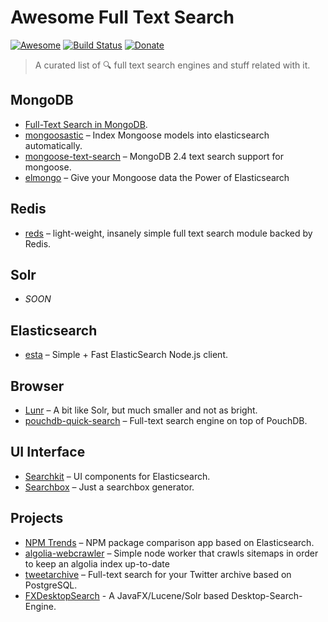 # Awesome Full Text Search

[![Awesome](https://cdn.rawgit.com/sindresorhus/awesome/d7305f38d29fed78fa85652e3a63e154dd8e8829/media/badge.svg)](https://github.com/Kikobeats/awesome-full-text-search) [![Build Status](https://img.shields.io/travis/Kikobeats/awesome-search-engine/master.svg?style=flat-square)](https://travis-ci.org/Kikobeats/awesome-search-engine) [![Donate](https://img.shields.io/badge/donate-paypal-blue.svg?style=flat-square)](https://paypal.me/kikobeats)

> A curated list of 🔍 full text search engines and stuff related with it.

## MongoDB

 * [Full-Text Search in MongoDB](http://code.tutsplus.com/tutorials/full-text-search-in-mongodb--cms-24835).
 * [mongoosastic](https://github.com/mongoosastic/mongoosastic) – Index Mongoose models into elasticsearch automatically.
 * [mongoose-text-search](https://github.com/aheckmann/mongoose-text-search) – MongoDB 2.4 text search support for mongoose.
 * [elmongo](https://github.com/usesold/elmongo) – Give your Mongoose data the Power of Elasticsearch

## Redis

 * [reds](https://github.com/tj/reds) – light-weight, insanely simple full text search module backed by Redis.

## Solr

 * *SOON*

## Elasticsearch

 * [esta](https://github.com/dwyl/esta) – Simple + Fast ElasticSearch Node.js client.

## Browser

 * [Lunr](http://lunrjs.com) – A bit like Solr, but much smaller and not as bright.
 * [pouchdb-quick-search](https://github.com/nolanlawson/pouchdb-quick-search) – Full-text search engine on top of PouchDB.

## UI Interface

 * [Searchkit](http://www.searchkit.co/) – UI components for Elasticsearch.
 * [Searchbox](https://shipow.github.io/searchbox/) – Just a searchbox generator.

## Projects

 * [NPM Trends](https://github.com/johnmpotter/npm-trends) – NPM package comparison app based on Elasticsearch.
 * [algolia-webcrawler](https://github.com/DeuxHuitHuit/algolia-webcrawler) – Simple node worker that crawls sitemaps in order to keep an algolia index up-to-date
 * [tweetarchive](https://github.com/paulsmith/tweetarchive) – Full-text search for your Twitter archive based on PostgreSQL.
 * [FXDesktopSearch](https://github.com/mirkosertic/FXDesktopSearch) - A JavaFX/Lucene/Solr based Desktop-Search-Engine.
